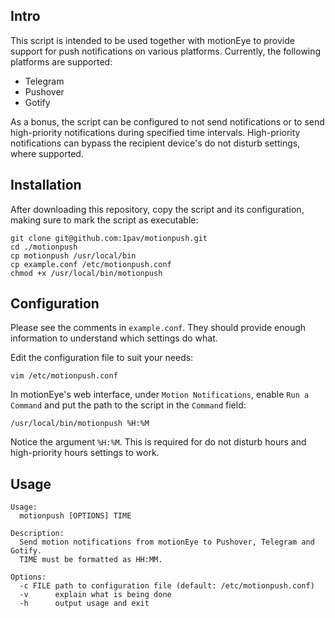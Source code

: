 ## Intro

This script is intended to be used together with motionEye to provide support for push notifications on various platforms. Currently, the following platforms are supported:

- Telegram
- Pushover
- Gotify

As a bonus, the script can be configured to not send notifications or to send 
high-priority notifications during specified time intervals. High-priority notifications can bypass the recipient device's do not disturb settings, where supported.

## Installation

After downloading this repository, copy the script and its configuration, making sure to mark the script as executable:

```
git clone git@github.com:1pav/motionpush.git
cd ./motionpush
cp motionpush /usr/local/bin
cp example.conf /etc/motionpush.conf
chmod +x /usr/local/bin/motionpush
```

## Configuration

Please see the comments in `example.conf`. They should provide enough information to understand which settings do what.

Edit the configuration file to suit your needs:

```
vim /etc/motionpush.conf
```

In motionEye's web interface, under `Motion Notifications`, enable `Run a Command` and put the path to the script in the `Command` field:

```
/usr/local/bin/motionpush %H:%M
```

Notice the argument `%H:%M`. This is required for do not disturb hours and high-priority hours settings to work.

## Usage

```
Usage:
  motionpush [OPTIONS] TIME

Description:
  Send motion notifications from motionEye to Pushover, Telegram and Gotify.
  TIME must be formatted as HH:MM.

Options:
  -c FILE path to configuration file (default: /etc/motionpush.conf)
  -v      explain what is being done
  -h      output usage and exit
```